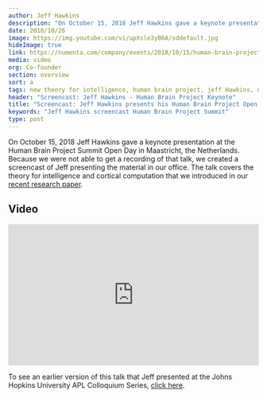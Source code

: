 ```yaml
---
author: Jeff Hawkins
description: "On October 15, 2018 Jeff Hawkins gave a keynote presentation at the Human Brain Project Summit Open Day. Because we were not able to get a recording of that talk, we created a screencast of Jeff presenting the material in our office."
date: 2018/10/26
image: https://img.youtube.com/vi/upXsle3yB6A/sddefault.jpg
hideImage: true
link: https://numenta.com/company/events/2018/10/15/human-brain-project-summit/
media: video
org: Co-founder
section: overview
sort: a
tags: new theory for intelligence, human brain project, jeff Hawkins, neocortex, brain theory
header: "Screencast: Jeff Hawkins - Human Brain Project Keynote"
title: "Screencast: Jeff Hawkins presents his Human Brain Project Open Day Keynote"
keywords: "Jeff Hawkins screencast Human Brain Project Summit"
type: post
---
```

On October 15, 2018 Jeff Hawkins gave a keynote presentation at the Human Brain Project Summit Open Day in Maastricht, the Netherlands. Because we were not able to get a recording of that talk, we created a screencast of Jeff presenting the material in our office. The talk covers the theory for intelligence and cortical computation that we introduced in our [recent research paper](/neuroscience-research/research-publications/papers/a-framework-for-intelligence-and-cortical-function-based-on-grid-cells-in-the-neocortex/).

## Video
<iframe width="504" height="284" src="https://www.youtube.com/embed/upXsle3yB6A?ecver=1" frameborder="0" gesture="media" allow="encrypted-media" allowfullscreen></iframe>

To see an earlier version of this talk that Jeff presented at the Johns Hopkins University APL Colloquium Series, [click here](/resources/videos/jeff-hawkins-johns-hopkins-apl-talk/).
